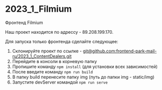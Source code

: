 # 2023_1_Filmium
Фронтенд Filmium

Наш проект находится по адрессу - 89.208.199.170.

Для запуска только фронтенда сделайте следующее:

1. Склонируйте проект по ссылке - [git@github.com:frontend-park-mail-ru/2023_1_ContentDealers.git](git@github.com:frontend-park-mail-ru/2023_1_ContentDealers.git)
2. Перейдите в консоли в корневую папку
3. Пропишите команду ```npm install``` (для установки всех зависимостей)
4. После введите команду ```npm run build```
5. В папку build перенесите папку img (путь до папки img - static/img)
6. Запустите devServer командой ```npm run serve```
